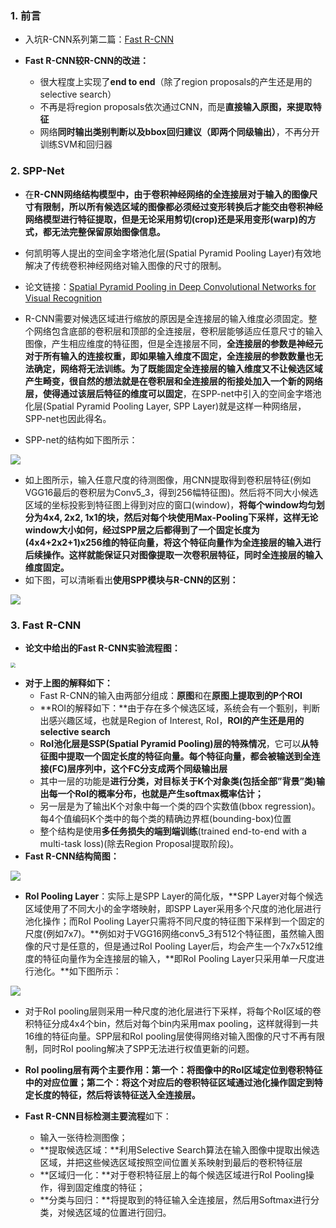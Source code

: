 ### 1. 前言

- 入坑R-CNN系列第二篇：[Fast R-CNN](http://cn.arxiv.org/pdf/1504.08083v2)

- **Fast R-CNN较R-CNN的改进：**
  - 很大程度上实现了**end to end**（除了region proposals的产生还是用的selective search）
  - 不再是将region proposals依次通过CNN，而是**直接输入原图，来提取特征**
  - 网络**同时输出类别判断以及bbox回归建议（即两个同级输出）**，不再分开训练SVM和回归器

### 2. SPP-Net

- 在**R-CNN网络结构模型中，由于卷积神经网络的全连接层对于输入的图像尺寸有限制，所以所有候选区域的图像都必须经过变形转换后才能交由卷积神经网络模型进行特征提取，但是无论采用剪切(crop)还是采用变形(warp)的方式，都无法完整保留原始图像信息。**
- 何凯明等人提出的空间金字塔池化层(Spatial Pyramid Pooling Layer)有效地解决了传统卷积神经网络对输入图像的尺寸的限制。

- 论文链接：[Spatial Pyramid Pooling in Deep Convolutional Networks for Visual Recognition](https://arxiv.org/pdf/1406.4729.pdf)

- R-CNN需要对候选区域进行缩放的原因是全连接层的输入维度必须固定。整个网络包含底部的卷积层和顶部的全连接层，卷积层能够适应任意尺寸的输入图像，产生相应维度的特征图，但是全连接层不同，**全连接层的参数是神经元对于所有输入的连接权重，即如果输入维度不固定，全连接层的参数数量也无法确定，网络将无法训练。**为了既能固定全连接层的输入维度又不让候选区域产生畸变，很自然的想法就是**在卷积层和全连接层的衔接处加入一个新的网络层，使得通过该层后特征的维度可以固定**，在SPP-net中引入的空间金字塔池化层(Spatial Pyramid Pooling Layer, SPP Layer)就是这样一种网络层，SPP-net也因此得名。

- SPP-net的结构如下图所示：

![](https://blog-1258986886.cos.ap-beijing.myqcloud.com/paper/23-1.png)

- 如上图所示，输入任意尺度的待测图像，用CNN提取得到卷积层特征(例如VGG16最后的卷积层为Conv5_3，得到256幅特征图)。然后将不同大小候选区域的坐标投影到特征图上得到对应的窗口(window)，**将每个window均匀划分为4x4, 2x2, 1x1的块，然后对每个块使用Max-Pooling下采样，这样无论window大小如何，经过SPP层之后都得到了一个固定长度为(4x4+2x2+1)x256维的特征向量，将这个特征向量作为全连接层的输入进行后续操作。**这样就能保证**只对图像提取一次卷积层特征，同时全连接层的输入维度固定。**
- 如下图，可以清晰看出**使用SPP模块与R-CNN的区别：**

![](https://blog-1258986886.cos.ap-beijing.myqcloud.com/paper/23-2.png)

### 3. Fast R-CNN

- **论文中给出的Fast R-CNN实验流程图：**

<img src="https://blog-1258986886.cos.ap-beijing.myqcloud.com/paper/23-3.jpg" style="zoom:50%;" />

- **对于上图的解释如下：**
  - Fast R-CNN的输入由两部分组成：**原图**和在**原图上提取到的P个ROI**
  - **ROI的解释如下：**由于存在多个候选区域，系统会有一个甄别，判断出感兴趣区域，也就是Region of Interest, RoI，**ROI的产生还是用的selective search**
  - **RoI池化层是SSP(Spatial Pyramid Pooling)层的特殊情况**，它可以**从特征图中提取一个固定长度的特征向量。每个特征向量，都会被输送到全连接(FC)层序列中，这个FC分支成两个同级输出层**
  - 其中一层的功能是**进行分类，对目标关于K个对象类(包括全部”背景”类)输出每一个RoI的概率分布，也就是产生softmax概率估计；**
  - 另一层是为了输出K个对象中每一个类的四个实数值(bbox regression)。每4个值编码K个类中的每个类的精确边界框(bounding-box)位置
  - 整个结构是使用**多任务损失的端到端训练**(trained end-to-end with a multi-task loss)(除去Region Proposal提取阶段)。
- **Fast R-CNN结构简图：**

![](https://blog-1258986886.cos.ap-beijing.myqcloud.com/paper/23-4.jpg)

- **RoI Pooling Layer**：实际上是SPP Layer的简化版，**SPP Layer对每个候选区域使用了不同大小的金字塔映射，即SPP Layer采用多个尺度的池化层进行池化操作；而RoI Pooling Layer只需将不同尺度的特征图下采样到一个固定的尺度(例如7x7)。**例如对于VGG16网络conv5_3有512个特征图，虽然输入图像的尺寸是任意的，但是通过RoI Pooling Layer后，均会产生一个7x7x512维度的特征向量作为全连接层的输入，**即RoI Pooling Layer只采用单一尺度进行池化。**如下图所示：

![](https://blog-1258986886.cos.ap-beijing.myqcloud.com/paper/23-5.png)

- 对于RoI pooling层则采用一种尺度的池化层进行下采样，将每个RoI区域的卷积特征分成4x4个bin，然后对每个bin内采用max pooling，这样就得到一共16维的特征向量。SPP层和RoI pooling层使得网络对输入图像的尺寸不再有限制，同时RoI pooling解决了SPP无法进行权值更新的问题。
- **RoI pooling层有两个主要作用：第一个：将图像中的RoI区域定位到卷积特征中的对应位置；第二个：将这个对应后的卷积特征区域通过池化操作固定到特定长度的特征，然后将该特征送入全连接层。**

- **Fast R-CNN目标检测主要流程**如下：
  - 输入一张待检测图像；
  - **提取候选区域：**利用Selective Search算法在输入图像中提取出候选区域，并把这些候选区域按照空间位置关系映射到最后的卷积特征层
  - **区域归一化：**对于卷积特征层上的每个候选区域进行RoI Pooling操作，得到固定维度的特征；
  - **分类与回归：**将提取到的特征输入全连接层，然后用Softmax进行分类，对候选区域的位置进行回归。


